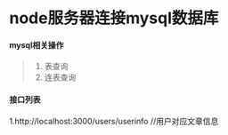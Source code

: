 # node服务器连接mysql数据库

#### mysql相关操作
>1. 表查询 
>2. 连表查询

#### 接口列表
1.http://localhost:3000/users/userinfo      //用户对应文章信息